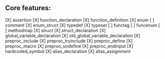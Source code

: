 ## Core features:

[X] assertion
[X] function_declaration
[X] function_definition
[X] enum
[ ] comment
[X] enum_struct
[X] typedef
[X] typeset
[ ] functag
[ ] funcenum
[ ] methodmap
[X] struct
[X] struct_declaration
[X] global_variable_declaration
[X] old_global_variable_declaration
[X] preproc_include
[X] preproc_tryinclude
[X] preproc_define
[X] preproc_macro
[X] preproc_undefine
[X] preproc_endinput
[X] hardcoded_symbol
[X] alias_declaration
[X] alias_assignment